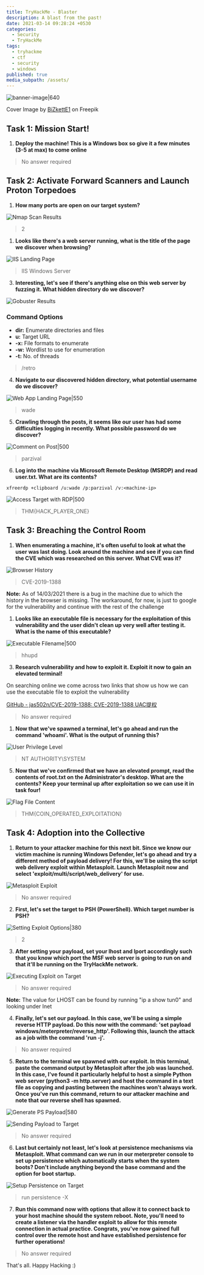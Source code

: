 ```yaml
---
title: TryHackMe - Blaster
description: A blast from the past!
date: 2021-03-14 09:28:24 +0530
categories:
  - Security
  - TryHackMe
tags:
  - tryhackme
  - ctf
  - security
  - windows
published: true
media_subpath: /assets/
---
```


![banner-image|640](images/thm-blaster/thm-blaster-banner.png)

Cover Image by [BiZkettE1](https://www.freepik.com/free-vector/modern-business-background-with-geometric-shapes_5287944.htm) on Freepik

## Task 1: Mission Start!

1. **Deploy the machine! This is a Windows box so give it a few minutes (3-5 at max) to come online**

> No answer required

## Task 2: Activate Forward Scanners and Launch Proton Torpedoes

1. **How many ports are open on our target system?**

![Nmap Scan Results](images/thm-blaster/nmap-scan-results.png)

> 2

1. **Looks like there's a web server running, what is the title of the page we discover when browsing?**

![IIS Landing Page](images/thm-blaster/iis-landing-page.png)

> IIS Windows Server

3. **Interesting, let's see if there's anything else on this web server by fuzzing it. What hidden directory do we discover?**

![Gobuster Results](images/thm-blaster/gobuster-results.png)

### Command Options

* **dir:** Enumerate directories and files
* **u:** Target URL
* **-x:** File formats to enumerate
* **-w:** Wordlist to use for enumeration
* **-t:** No. of threads

> /retro

4. **Navigate to our discovered hidden directory, what potential username do we discover?**

![Web App Landing Page|550](images/thm-blaster/webapp-landing-page.png)

> wade

5. **Crawling through the posts, it seems like our user has had some difficulties logging in recently. What possible password do we discover?**

![Comment on Post|500](images/thm-blaster/webapp-comment.png)

> parzival

6. **Log into the machine via Microsoft Remote Desktop (MSRDP) and read user.txt. What are its contents?**

```
xfreerdp +clipboard /u:wade /p:parzival /v:<machine-ip>
```

![Access Target with RDP|500](images/thm-blaster/target-access-rdp.png)

> THM{HACK_PLAYER_ONE}

## Task 3: Breaching the Control Room

1. **When enumerating a machine, it's often useful to look at what the user was last doing. Look around the machine and see if you can find the CVE which was researched on this server. What CVE was it?**

![Browser History](images/thm-blaster/browser-history.png)

> CVE-2019-1388

**Note:** As of 14/03/2021 there is a bug in the machine due to which the history in the browser is missing. The workaround, for now, is just to google for the vulnerability and continue with the rest of the challenge

1. **Looks like an executable file is necessary for the exploitation of this vulnerability and the user didn't clean up very well after testing it. What is the name of this executable?**

![Executable Filename|500](images/thm-blaster/executable-file.png)

> hhupd

3. **Research vulnerability and how to exploit it. Exploit it now to gain an elevated terminal!**

On searching online we come across two links that show us how we can use the executable file to exploit the vulnerability

[GitHub - jas502n/CVE-2019-1388: CVE-2019-1388 UAC提权](https://github.com/jas502n/CVE-2019-1388)

> No answer required

1. **Now that we've spawned a terminal, let's go ahead and run the command 'whoami'. What is the output of running this?**

![User Privilege Level](images/thm-blaster/user-privilege.png)

> NT AUTHORITY\SYSTEM

5. **Now that we've confirmed that we have an elevated prompt, read the contents of root.txt on the Administrator's desktop. What are the contents? Keep your terminal up after exploitation so we can use it in task four!**

![Flag File Content](images/thm-blaster/flag-file.png)

> THM{COIN_OPERATED_EXPLOITATION}

## Task 4: Adoption into the Collective

1. **Return to your attacker machine for this next bit. Since we know our victim machine is running Windows Defender, let's go ahead and try a different method of payload delivery! For this, we'll be using the script web delivery exploit within Metasploit. Launch Metasploit now and select 'exploit/multi/script/web_delivery' for use.**

![Metasploit Exploit](images/thm-blaster/metasploit-exploit.png)

> No answer required

2. **First, let's set the target to PSH (PowerShell). Which target number is PSH?**

![Setting Exploit Options|380](images/thm-blaster/exploit-options.png)

> 2

3. **After setting your payload, set your lhost and lport accordingly such that you know which port the MSF web server is going to run on and that it'll be running on the TryHackMe network.**

![Executing Exploit on Target](images/thm-blaster/running-exploit.png)

> No answer required

**Note:** The value for LHOST can be found by running "ip a show tun0" and looking under Inet

4. **Finally, let's set our payload. In this case, we'll be using a simple reverse HTTP payload. Do this now with the command: 'set payload windows/meterpreter/reverse_http'. Following this, launch the attack as a job with the command 'run -j'.**

> No answer required

5. **Return to the terminal we spawned with our exploit. In this terminal, paste the command output by Metasploit after the job was launched. In this case, I've found it particularly helpful to host a simple Python web server (python3 -m http.server) and host the command in a text file as copying and pasting between the machines won't always work. Once you've run this command, return to our attacker machine and note that our reverse shell has spawned.**

![Generate PS Payload|580](images/thm-blaster/generate-payload.png)

![Sending Payload to Target](images/thm-blaster/sending-payload.png)

> No answer required

6. **Last but certainly not least, let's look at persistence mechanisms via Metasploit. What command can we run in our meterpreter console to set up persistence which automatically starts when the system boots? Don't include anything beyond the base command and the option for boot startup.**

![Setup Persistence on Target](images/thm-blaster/setup-persistence.png)

> run persistence -X

7. **Run this command now with options that allow it to connect back to your host machine should the system reboot. Note, you'll need to create a listener via the handler exploit to allow for this remote connection in actual practice. Congrats, you've now gained full control over the remote host and have established persistence for further operations!**

> No answer required

That's all. Happy Hacking :)